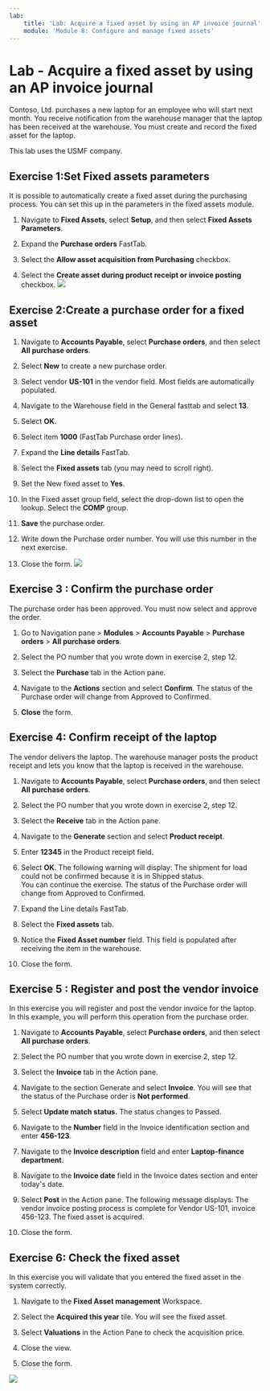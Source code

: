 ```yaml
---
lab:
    title: 'Lab: Acquire a fixed asset by using an AP invoice journal'
    module: 'Module 8: Configure and manage fixed assets'
---
```


# Lab - Acquire a fixed asset by using an AP invoice journal 

 
Contoso, Ltd. purchases a new laptop for an employee who will start next month. You receive notification from the warehouse manager that the laptop has been received at the warehouse. You must create and record the fixed asset for the laptop. 

This lab uses the USMF company. 

## Exercise 1:Set Fixed assets parameters

It is possible to automatically create a fixed asset during the purchasing process. You can set this up in the parameters in the fixed assets module.

1. Navigate to **Fixed Assets**, select **Setup**, and then select **Fixed Assets** **Parameters**. 

2. Expand the **Purchase orders** FastTab.

3. Select the **Allow asset acquisition from Purchasing** checkbox.

4. Select the **Create asset during product receipt or invoice posting** checkbox.
![](../images/Module_4_Activity_1_-_Acquire_a_fixed_asset_by_using_an_AP_invoice_journal_image1.png)

 
## Exercise 2:Create a purchase order for a fixed asset

1. Navigate to **Accounts Payable**, select **Purchase orders**, and then select **All purchase orders**.

2. Select **New** to create a new purchase order.

3. Select vendor **US-101** in the vendor field. Most fields are automatically populated.

4. Navigate to the Warehouse field in the General fasttab and select **13**. 

5. Select **OK**. 

6. Select item **1000** (FastTab Purchase order lines).

7. Expand the **Line details** FastTab.

8. Select the **Fixed assets** tab (you may need to scroll right).

9. Set the New fixed asset to **Yes**.

10. In the Fixed asset group field, select the drop-down list to open the lookup. Select the **COMP** group.

11. **Save** the purchase order. 

12. Write down the Purchase order number. You will use this number in the next exercise.

13. Close the form.
![](../images/Module_4_Activity_1_-_Acquire_a_fixed_asset_by_using_an_AP_invoice_journal_image2.png)

## Exercise 3 : Confirm the purchase order

The purchase order has been approved. You must now select and approve the order.

1. Go to Navigation pane > **Modules** > **Accounts Payable** > **Purchase orders** > **All purchase orders**.

2. Select the PO number that you wrote down in exercise 2, step 12.

3.  Select the **Purchase** tab in the Action pane.

4. Navigate to the **Actions** section and select **Confirm**. The status of the Purchase order will change from Approved to Confirmed. 

5. **Close** the form.

## Exercise 4: Confirm receipt of the laptop
The vendor delivers the laptop. The warehouse manager posts the product receipt and lets you know that the laptop is received in the warehouse.

1. Navigate to **Accounts Payable**, select **Purchase orders**, and then select **All purchase orders**.

2. Select the PO number that you wrote down in exercise 2, step 12.

3. Select the **Receive** tab in the Action pane.

4. Navigate to the **Generate** section and select **Product receipt**. 

5. Enter **12345** in the Product receipt field.

6. Select **OK**. The following warning will display: The shipment for load could not be confirmed because it is in Shipped status.   
You can continue the exercise. The status of the Purchase order will change from Approved to Confirmed. 

7. Expand the Line details FastTab.

8. Select the **Fixed assets** tab.

10. Notice the **Fixed Asset number** field. This field is populated after receiving the item in the warehouse. 

11. Close the form.

## Exercise 5 : Register and post the vendor invoice

In this exercise you will register and post the vendor invoice for the laptop. In this example, you will perform this operation from the purchase order.

1. Navigate to **Accounts Payable**, select **Purchase orders**, and then select **All purchase orders**.

2. Select the PO number that you wrote down in exercise 2, step 12.

3. Select the **Invoice** tab in the Action pane.

4. Navigate to the section Generate and select **Invoice**. You will see that the status of the Purchase order is **Not performed**.

5. Select **Update match status.** The status changes to Passed. 

6. Navigate to the **Number** field in the Invoice identification section and enter **456-123**.

7. Navigate to the **Invoice description** field and enter **Laptop-finance department**.

8. Navigate to the **Invoice date** field in the Invoice dates section and enter today's date.

9. Select **Post** in the Action pane. The following message displays: The vendor invoice posting process is complete for Vendor US-101, invoice 456-123. The fixed asset is acquired. 

11. Close the form.


## Exercise 6: Check the fixed asset

In this exercise you will validate that you entered the fixed asset in the system correctly. 

1. Navigate to the **Fixed Asset management** Workspace.

2. Select the **Acquired this year** tile. You will see the fixed asset. 

3. Select **Valuations** in the Action Pane to check the acquisition price.

4. Close the view.

5. Close the form.

![](../images/Module_4_Activity_1_-_Acquire_a_fixed_asset_by_using_an_AP_invoice_journal_image3.png)
